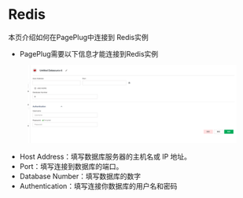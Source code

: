 # Redis

本页介绍如何在PagePlug中连接到 Redis实例



* PagePlug需要以下信息才能连接到Redis实例

<figure><img src="../../../.gitbook/assets/image (106) (2).png" alt=""><figcaption></figcaption></figure>

* Host Address：填写数据库服务器的主机名或 IP 地址。
* Port：填写连接到数据库的端口。
* Database Number：填写数据库的数字
* Authentication：填写连接你数据库的用户名和密码
